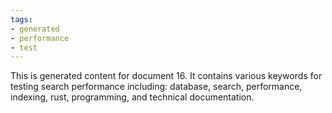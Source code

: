 ```yaml
---
tags:
- generated
- performance
- test
---
```

This is generated content for document 16. It contains various keywords for testing search performance including: database, search, performance, indexing, rust, programming, and technical documentation.